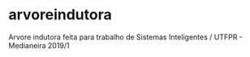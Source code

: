 # arvoreindutora
Arvore indutora feita para trabalho de Sistemas Inteligentes / UTFPR - Medianeira 2019/1
